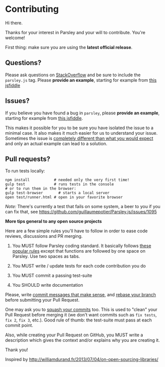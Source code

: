 # Contributing

Hi there.

Thanks for your interest in Parsley and your will to contribute. You're welcome!

First thing: make sure you are using the **latest official release**.

## Questions?

Please ask questions on [StackOverflow](http://stackoverflow.com/questions/ask) and be sure to include the `parsley.js` tag. Please **provide an example**, starting for example from [this jsfiddle](http://jsfiddle.net/marcandre/58vnaqur/)

## Issues?

If you believe you have found a bug in `parsley`, please **provide an example**, starting for example from [this jsfiddle](http://jsfiddle.net/marcandre/58vnaqur/).

This makes it possible for you to be sure you have isolated the issue to a minimal case. It also makes it much easier for us to understand your issue. Sometimes the issue is [completely different than what you would expect](https://github.com/guillaumepotier/Parsley.js/issues/711) and only an actual example can lead to a solution.

## Pull requests?

To run tests locally:

    npm install	          # needed only the very first time!
    gulp test             # runs tests in the console
    # or to run them in the browser:
    gulp test-browser    	# starts a local server
    open test/runner.html # open in your favorite browser

*Note:* There's currently a test that fails on some system, a beer to you if you can fix that, see https://github.com/guillaumepotier/Parsley.js/issues/1095

**More tips general to any open source projects**

Here are a few simple rules you'll have to follow in order to ease code reviews,
discussions and PR merging.

1) You MUST follow Parsley coding standard. It basically follows
[these popular rules](http://sideeffect.kr/popularconvention#javascript) except that
functions are followed by one space on Parsley. Use two spaces as tabs.

2) You MUST write / update tests for each code contribution you do

3) You MUST commit a passing test-suite

4) You SHOULD write documentation

Please, write [commit messages that make
sense](http://tbaggery.com/2008/04/19/a-note-about-git-commit-messages.html),
and [rebase your branch](http://git-scm.com/book/en/Git-Branching-Rebasing)
before submitting your Pull Request.

One may ask you to [squash your
commits](http://gitready.com/advanced/2009/02/10/squashing-commits-with-rebase.html)
too. This is used to "clean" your Pull Request before merging it (we don't want
commits such as `fix tests`, `fix 2`, `fix 3`, etc.). Good rule of thumb: the test-suite must pass at each commit point.

Also, while creating your Pull Request on GitHub, you MUST write a description
which gives the context and/or explains why you are creating it.

Thank you!


Inspired by http://williamdurand.fr/2013/07/04/on-open-sourcing-libraries/
